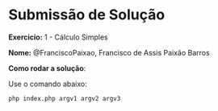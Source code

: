 # Submissão de Solução

**Exercicio:** 1 - Cálculo Simples

**Nome:** @FranciscoPaixao, Francisco de Assis Paixão Barros

**Como rodar a solução**: 

Use o comando abaixo: 
```bash
php index.php argv1 argv2 argv3
```